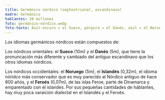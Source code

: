 ```yaml
---
title: Germánico nórdico (septentrional, escandinava)
madre: Germánico
hablantes: 20 millones
foto: germánico-nórdico.webp
foto-texto: Azul-oscuro = el Sueco, púrpura = el Danés, azul = el Noruego, verde = el Islandes, negro = el Feroés
---
```


Los idiomas germánicos nórdicos están compuestos de:

Los nórdicos orientales: el **Sueco** (10m) y el **Danés** (5m), que tiene la pronuncación más diferente y cambiado del antiguo escandinavo que los otros idiomas nórdicos.

Los nórdicos occidentales: el **Noruego** (5m), el **Islandés** (0,32m), el idioma nóridco más conservador que es muy parecido al Nórdico antiguo de hace 800 añós, y el **Feroés** (0,07m), de las islas Feroe, parte de Dinamarca y emparentado con el islandes. Por sus pequeñas cantidades de hablantes, hay muy poca varaición dialectal en el Islandés y el Feroés.
